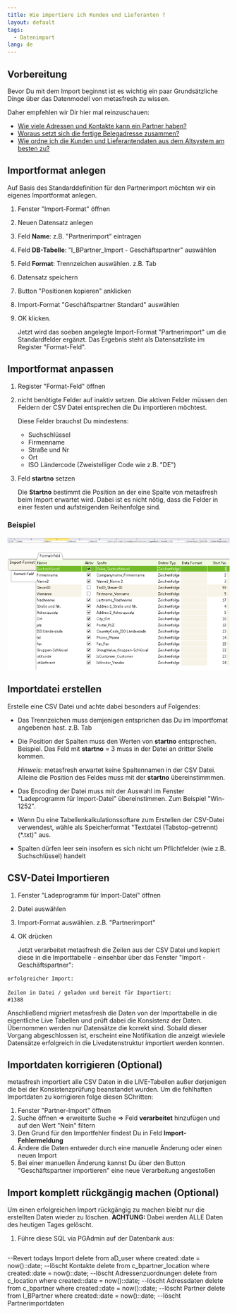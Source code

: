 ```yaml
---
title: Wie importiere ich Kunden und Lieferanten ?
layout: default
tags:
  - Datenimport
lang: de
---
```

## Vorbereitung
Bevor Du mit dem Import beginnst ist es wichtig ein paar Grundsätzliche Dinge über das Datenmodell von metasfresh zu wissen.

Daher empfehlen wir Dir hier mal reinzuschauen:
- [Wie viele Adressen und Kontakte kann ein Partner haben?](Wie_viele_Adressen_und_Kontakte_kann_ein_Partner_haben)
- [Woraus setzt sich die fertige Belegadresse zusammen?](Woraus_setzt_sich_die_fertige_Belegadresse_zusammen)
- [Wie ordne ich die Kunden und Lieferantendaten aus dem Altsystem am besten zu?](Wie_ordne_ich_die_Kunden_und_Lieferantendaten_aus_dem_Altsystem_am_besten_zu)


## Importformat anlegen

Auf Basis des Standarddefinition für den Partnerimport möchten wir ein eigenes Importformat anlegen.

1. Fenster "Import-Format" öffnen
1. Neuen Datensatz anlegen
1. Feld **Name**: z.B. "Partnerimport" eintragen
1. Feld **DB-Tabelle**: "I_BPartner_Import - Geschäftspartner" auswählen
1. Feld **Format**: Trennzeichen auswählen. z.B. Tab
1. Datensatz speichern
1. Button "Positionen kopieren" anklicken
1. Import-Format "Geschäftspartner Standard" auswählen
1. OK klicken. 

   Jetzt wird das soeben angelegte Import-Format "Partnerimport" um die Standardfelder ergänzt. Das Ergebnis steht als Datensatzliste im Register "Format-Feld".

## Importformat anpassen

1. Register "Format-Feld" öffnen
1. nicht benötigte Felder auf inaktiv setzen. Die aktiven Felder müssen den Feldern der CSV Datei entsprechen die Du importieren möchtest. 

   Diese Felder brauchst Du mindestens:
    - Suchschlüssel
    - Firmenname
    - Straße und Nr
    - Ort
    - ISO Ländercode (Zweistelliger Code wie z.B. "DE")
 
  
1. Feld **startno** setzen

   Die **Startno** bestimmt die Position an der eine Spalte von metasfresh beim Import erwartet wird.
   Dabei ist es nicht nötig, dass die Felder in einer festen und aufsteigenden Reihenfolge sind.

### Beispiel


![img](../images/de_excel_spalten.png)


![img](../images/de_importformat.png)


## Importdatei erstellen

Erstelle eine CSV Datei und achte dabei besonders auf Folgendes:

- Das Trennzeichen muss demjenigen entsprichen das Du im Importfomat angebenen hast. z.B. Tab
- Die Position der Spalten muss den Werten von **startno** entsprechen. Beispiel. Das Feld mit **startno** = 3 muss in der Datei an dritter Stelle kommen.

   *Hinweis:* metasfresh erwartet keine Spaltennamen in der CSV Datei. Alleine die Position des Feldes muss mit der **startno** übereinstimmmen.

- Das Encoding der Datei muss mit der Auswahl im Fenster "Ladeprogramm für Import-Datei" übereinstimmen. Zum Beispiel "Win-1252".
- Wenn Du eine Tabellenkalkulationssoftare zum Erstellen der CSV-Datei verwendest, wähle als Speicherformat "Textdatei (Tabstop-getrennt)(*.txt)" aus.
- Spalten dürfen leer sein insofern es sich nicht um Pflichtfelder (wie z.B. Suchschlüssel) handelt

## CSV-Datei Importieren

1. Fenster "Ladeprogramm für Import-Datei" öffnen
1. Datei auswählen
1. Import-Format auswählen. z.B. "Partnerimport"
1. OK drücken

   Jetzt verarbeitet metasfresh die Zeilen aus der CSV Datei und kopiert diese in die Importtabelle - einsehbar über das Fenster "Import - Geschäftspartner":

```
erfolgreicher Import:

Zeilen in Datei / geladen und bereit für Importiert:
#1388
```

   Anschließend migriert metasfresh die Daten von der Importtabelle in die eigentliche Live Tabellen und prüft dabei die Konsistenz der Daten. Übernommen werden nur Datensätze die korrekt sind.
   Sobald dieser Vorgang abgeschlossen ist, erscheint eine Notifikation die anzeigt wieviele Datensätze erfolgreich in die Livedatenstruktur importiert werden konnten.
   
## Importdaten korrigieren (Optional)

metasfresh importiert alle CSV Daten in die LIVE-Tabellen außer derjenigen die bei der Konsistenzprüfung beanstandet wurden. Um die fehlhaften Importdaten zu korrigieren folge diesen SChritten: 

1. Fenster "Partner-Import" öffnen
1. Suche öffnen => erweiterte Suche => Feld **verarbeitet** hinzufügen und auf den Wert "Nein" filtern
1. Den Grund für den Importfehler findest Du in Feld **Import-Fehlermeldung** 
1. Ändere die Daten entweder durch eine manuelle Änderung oder einen neuen Import
1. Bei einer manuellen Änderung kannst Du über den Button "Geschäftspartner importieren" eine neue Verarbeitung angestoßen
 
## Import komplett rückgängig machen (Optional)

Um einen erfolgreichen Import rückgängig zu machen bleibt nur die erstellten Daten wieder zu löschen.
**ACHTUNG:** Dabei werden ALLE Daten des heutigen Tages gelöscht.

1. Führe diese SQL via PGAdmin auf der Datenbank aus:

   ```
--Revert todays Import
delete from aD_user where created::date = now()::date; --löscht Kontakte
delete from c_bpartner_location  where created::date = now()::date; --löscht Adressenzuordnungen
delete from c_location where created::date = now()::date; --löscht Adressdaten
delete from c_bpartner where created::date = now()::date; --löscht Partner
delete from I_BPartner where created::date = now()::date;  --löscht Partnerimportdaten
```
